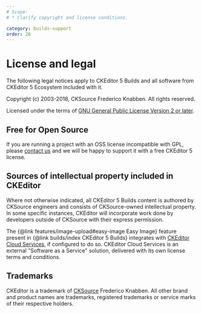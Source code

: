 ```yaml
---
# Scope:
# * Clarify copyright and license conditions.

category: builds-support
order: 20
---
```


# License and legal

The following legal notices apply to CKEditor 5 Builds and all software from CKEditor 5 Ecosystem included with it.

Copyright (c) 2003-2018, CKSource Frederico Knabben. All rights reserved.

Licensed under the terms of [GNU General Public License Version 2 or later](http://www.gnu.org/licenses/old-licenses/gpl-2.0.html).

## Free for Open Source

If you are running a project with an OSS license incompatible with GPL, please [contact us](https://ckeditor.com/contact/) and we will be happy to support it with a free CKEditor 5 license.

## Sources of intellectual property included in CKEditor

Where not otherwise indicated, all CKEditor 5 Builds content is authored by CKSource engineers and consists of CKSource-owned intellectual property. In some specific instances, CKEditor will incorporate work done by developers outside of CKSource with their express permission.

The {@link features/image-upload#easy-image Easy Image} feature present in {@link builds/index CKEditor 5 Builds} integrates with [CKEditor Cloud Services](https://ckeditor.com/ckeditor-cloud-services), if configured to do so. CKEditor Cloud Services is an external "Software as a Service" solution, delivered with its own license terms and conditions.

## Trademarks

CKEditor is a trademark of [CKSource](http://cksource.com/) Frederico Knabben. All other brand and product names are trademarks, registered trademarks or service marks of their respective holders.

